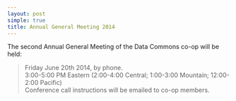 ```yaml
---
layout: post
simple: true
title: Annual General Meeting 2014
---
```


The second Annual General Meeting of the Data Commons co-op will be
held:


> Friday June 20th 2014, by phone.  
> 3:00-5:00 PM Eastern 
> (2:00-4:00 Central; 1:00-3:00 Mountain; 12:00-2:00 Pacific)  
> Conference call instructions will be emailed to co-op members.  
